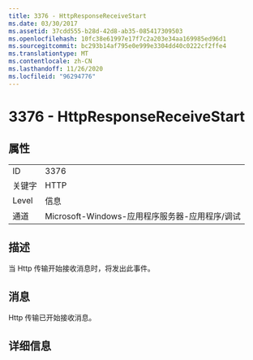 ```yaml
---
title: 3376 - HttpResponseReceiveStart
ms.date: 03/30/2017
ms.assetid: 37cdd555-b28d-42d8-ab35-085417309503
ms.openlocfilehash: 10fc38e61997e17f7c2a203e34aa169985ed96d1
ms.sourcegitcommit: bc293b14af795e0e999e3304dd40c0222cf2ffe4
ms.translationtype: MT
ms.contentlocale: zh-CN
ms.lasthandoff: 11/26/2020
ms.locfileid: "96294776"
---
```

# <a name="3376---httpresponsereceivestart"></a>3376 - HttpResponseReceiveStart

## <a name="properties"></a>属性  
  
|||  
|-|-|  
|ID|3376|  
|关键字|HTTP|  
|Level|信息|  
|通道|Microsoft-Windows-应用程序服务器-应用程序/调试|  
  
## <a name="description"></a>描述  

 当 Http 传输开始接收消息时，将发出此事件。  
  
## <a name="message"></a>消息  

 Http 传输已开始接收消息。  
  
## <a name="details"></a>详细信息
